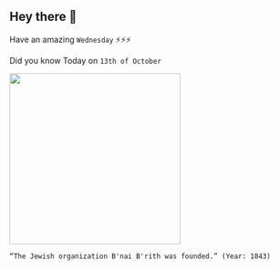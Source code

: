 ## Hey there 👋
Have an amazing `Wednesday` ⚡⚡⚡

Did you know Today on `13th of October`
 
 [<img src="https://upload.wikimedia.org/wikipedia/commons/thumb/4/4b/B%27nai_B%27rith_membership_certificate_1876.jpg/1024px-B%27nai_B%27rith_membership_certificate_1876.jpg" width="300" />](https://www.bnaibrith.org/about-us.html#:~:text=Since%20our%20founding%20in%201843,presidents%20and%20other%20world%20leaders.) 
 ```
“The Jewish organization B'nai B'rith was founded.” (Year: 1843)
```
